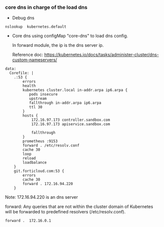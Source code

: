 ### core dns in charge of the load dns

- Debug dns

```
nslookup  kubernetes.default

```

- Core dns using configMap "core-dns" to load dns config.

  In forward module, the ip is the dns server ip.
  
  Reference doc: https://kubernetes.io/docs/tasks/administer-cluster/dns-custom-nameservers/
```
data:
  Corefile: |
    .:53 {
        errors
        health
        kubernetes cluster.local in-addr.arpa ip6.arpa {
           pods insecure
           upstream
           fallthrough in-addr.arpa ip6.arpa
           ttl 30
        }
        hosts {
            172.16.97.173 controller.sandbox.com
            172.16.97.173 apiservice.sandbox.com
            
            fallthrough
        }
        prometheus :9153
        forward . /etc/resolv.conf
        cache 30
        loop
        reload
        loadbalance
    }
    git.forticloud.com:53 {
        errors
        cache 30
        forward . 172.16.94.220 
    }

```

Note: 172.16.94.220 is an dns server

forward: Any queries that are not within the cluster domain of Kubernetes will be forwarded to predefined resolvers (/etc/resolv.conf).

```
forward .  172.16.0.1

```